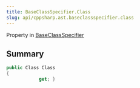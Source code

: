 ```yaml
---
title: BaseClassSpecifier.Class
slug: api/cppsharp.ast.baseclassspecifier.class
---
```

Property in [BaseClassSpecifier](/api/cppsharp/ast/baseclassspecifier)

## Summary



```csharp
public Class Class
{
            get; }
```

